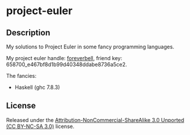 # project-euler

## Description

My solutions to Project Euler in some fancy programming languages.

My project euler handle: [foreverbell](https://projecteuler.net/profile/foreverbell.png), friend key: 658700_e467bf8d1b99d40348ddabe8736a5ce2.

The fancies: 

* Haskell (ghc 7.8.3)

## License

Released under the [Attribution-NonCommercial-ShareAlike 3.0
Unported (CC BY-NC-SA 3.0)](http://creativecommons.org/licenses/by-nc-sa/3.0/)
license.
